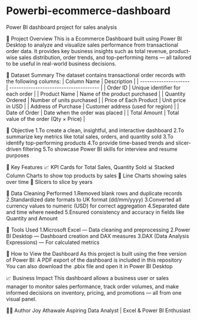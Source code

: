 # Powerbi-ecommerce-dashboard
Power BI dashboard project for sales analysis

💼 Project Overview
This is a Ecommerce Dashboard built using Power BI Desktop to analyze and visualize sales performance from transactional order data. It provides key business insights such as total revenue, product-wise sales distribution, order trends, and top-performing items — all tailored to be useful in real-world business decisions.

🧾 Dataset Summary
The dataset contains transactional order records with the following columns:
| Column Name           | Description                            |
| --------------------- | -------------------------------------- |
| Order ID              | Unique identifier for each order       |
| Product Name          | Name of the product purchased          |
| Quantity Ordered      | Number of units purchased              |
| Price of Each Product | Unit price in USD                      |
| Address of Purchase   | Customer address (used for region)     |
| Date of Order         | Date when the order was placed         |
| Total Amount          | Total value of the order (Qty × Price) |


🎯 Objective
1.To create a clean, insightful, and interactive dashboard
2.To summarize key metrics like total sales, orders, and quantity sold
3.To identify top-performing products
4.To provide time-based trends and slicer-driven filtering
5.To showcase Power BI skills for interview and resume purposes


📌 Key Features
📈 KPI Cards for Total Sales, Quantity Sold
📊 Stacked Column Charts to show top products by sales
📅 Line Charts showing sales over time
🔘 Slicers to slice by years


🧹 Data Cleaning Performed
1.Removed blank rows and duplicate records
2.Standardized date formats to UK format (dd/mm/yyyy)
3.Converted all currency values to numeric (USD) for correct aggregation
4.Separated date and time where needed
5.Ensured consistency and accuracy in fields like Quantity and Amount

🧰 Tools Used
1.Microsoft Excel — Data cleaning and preprocessing
2.Power BI Desktop — Dashboard creation and DAX measures
3.DAX (Data Analysis Expressions) — For calculated metrics

🔗 How to View the Dashboard
As this project is built using the free version of Power BI:
A PDF export of the dashboard is included in this repository
You can also download the .pbix file and open it in Power BI Desktop

📈 Business Impact
This dashboard allows a business user or sales manager to monitor sales performance, track order volumes, and make informed decisions on inventory, pricing, and promotions — all from one visual panel.

🙋‍♂️ Author
Joy Athawale
Aspiring Data Analyst | Excel & Power BI Enthusiast

